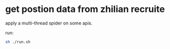 # get postion data from zhilian recruite

apply a multi-thread spider on some apis.

run:

```bash
sh ./run.sh
```
